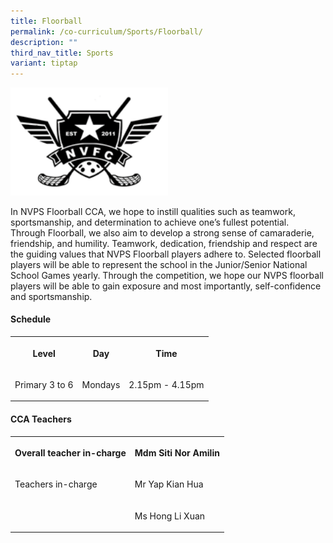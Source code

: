 ```yaml
---
title: Floorball
permalink: /co-curriculum/Sports/Floorball/
description: ""
third_nav_title: Sports
variant: tiptap
---
```

<div class="isomer-image-wrapper">
<img style="width:50%;height:50%" height="auto" width="100%" src="/images/Co%20Curriculum/Floorball/Floor%20ball%20icon.png">
</div>
<p>In NVPS Floorball CCA, we hope to instill qualities such as teamwork,
sportsmanship, and determination to achieve one’s fullest potential. Through
Floorball, we also aim to develop a strong sense of camaraderie, friendship,
and humility. Teamwork, dedication, friendship and respect are the guiding
values that NVPS Floorball players adhere to. Selected floorball players
will be able to represent the school in the Junior/Senior National School
Games yearly. Through the competition, we hope our NVPS floorball players
will be able to gain exposure and most importantly, self-confidence and
sportsmanship.</p>
<h4><strong>Schedule</strong></h4>
<table>
<tbody>
<tr>
<th rowspan="1" colspan="1">
<p>Level</p>
</th>
<th rowspan="1" colspan="1">
<p>Day</p>
</th>
<th rowspan="1" colspan="1">
<p>Time</p>
</th>
</tr>
<tr>
<td rowspan="1" colspan="1">
<p>Primary 3 to 6</p>
</td>
<td rowspan="1" colspan="1">
<p>Mondays</p>
</td>
<td rowspan="1" colspan="1">
<p>2.15pm - 4.15pm</p>
</td>
</tr>
</tbody>
</table>
<h4><strong>CCA Teachers</strong></h4>
<table>
<tbody>
<tr>
<th rowspan="1" colspan="1">
<p>Overall teacher in-charge</p>
</th>
<th rowspan="1" colspan="1">
<p>Mdm Siti Nor Amilin</p>
</th>
</tr>
<tr>
<td rowspan="1" colspan="1">
<p>Teachers in-charge</p>
</td>
<td rowspan="1" colspan="1">
<p>Mr Yap Kian Hua</p>
</td>
</tr>
<tr>
<td rowspan="1" colspan="1">
<p></p>
</td>
<td rowspan="1" colspan="1">
<p>Ms Hong Li Xuan</p>
</td>
</tr>
</tbody>
</table>
<p></p>